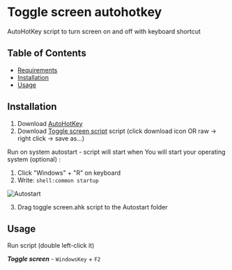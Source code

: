 # Toggle screen autohotkey

AutoHotKey script to turn screen on and off with keyboard shortcut

## Table of Contents

- [Requirements](#requirements)
- [Installation](#installation)
- [Usage](#usage)

## Installation

1. Download [AutoHotKey](https://www.autohotkey.com/)
2. Download [Toggle screen script](https://github.com/ArturTkaczuk/toggle-screen-autohotkey/blob/main/toggle%20screen.ahk) script (click download icon OR raw -> right click -> save as...)

Run on system autostart - script will start when You will start your operating system (optional) :

1. Click "Windows" + "R" on keyboard
2. Write: `shell:common startup`

![Autostart](https://user-images.githubusercontent.com/87656238/175783449-e15d7430-b2b4-44d3-a0ae-91c694d8d942.jpg)

3. Drag toggle screen.ahk script to the Autostart folder

## Usage

Run script (double left-click it)

***Toggle screen*** - `WindowsKey` + `F2`
